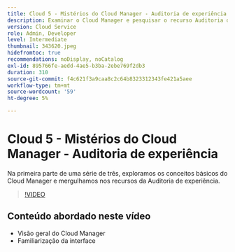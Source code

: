 ```yaml
---
title: Cloud 5 - Mistérios do Cloud Manager - Auditoria de experiência
description: Examinar o Cloud Manager e pesquisar o recurso Auditoria de experiência
version: Cloud Service
role: Admin, Developer
level: Intermediate
thumbnail: 343620.jpeg
hidefromtoc: true
recommendations: noDisplay, noCatalog
exl-id: 895766fe-aedd-4ae5-b3ba-2ebe769f2db3
duration: 310
source-git-commit: f4c621f3a9caa8c2c64b8323312343fe421a5aee
workflow-type: tm+mt
source-wordcount: '59'
ht-degree: 5%

---
```


# Cloud 5 - Mistérios do Cloud Manager - Auditoria de experiência

Na primeira parte de uma série de três, exploramos os conceitos básicos do Cloud Manager e mergulhamos nos recursos da Auditoria de experiência.

>[!VIDEO](https://video.tv.adobe.com/v/343620?quality=12&learn=on)

## Conteúdo abordado neste vídeo

+ Visão geral do Cloud Manager
+ Familiarização da interface
